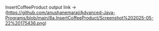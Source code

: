 InsertCoffeeProduct output link ->(https://github.com/anushanemaraj/Advanced-Java-Programs/blob/main/8a.InsertCoffeeProduct/Screenshot%202025-05-22%20175436.png)
